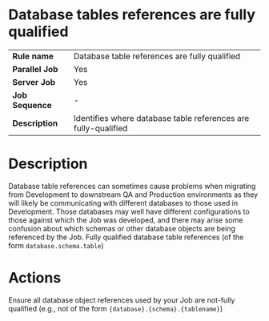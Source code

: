 # Database tables references are fully qualified

|     |     |
| --- | --- |
| **Rule name** | Database table references are fully qualified |
| **Parallel Job** | Yes |
| **Server Job** | Yes |
| **Job Sequence** | \-  |
| **Description** | Identifies where database table references are fully-qualified |

# Description

Database table references can sometimes cause problems when migrating from Development to downstream QA and Production environments as they will likely be communicating with different databases to those used in Development. Those databases may well have different configurations to those against which the Job was developed, and there may arise some confusion about which schemas or other database objects are being referenced by the Job. Fully qualified database table references (of the form `database.schema.table`)

# Actions

Ensure all database object references used by your Job are not-fully qualified (e.g., not of the form `{database}.{schema}.{tablename}`)